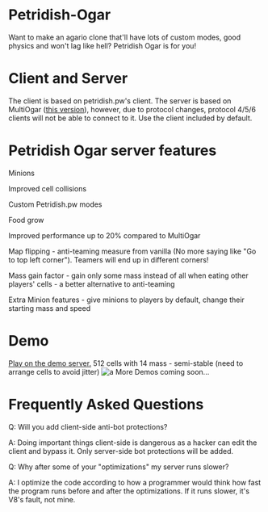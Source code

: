 # Petridish-Ogar
Want to make an agario clone that'll have lots of custom modes, good physics and won't lag like hell? Petridish Ogar is for you!
# Client and Server
The client is based on petridish.pw's client. The server is based on MultiOgar ([this version](https://github.com/Barbosik/MultiOgar/commit/f09541954419f5bc6e6f9ef000446fdc1c36913d)), however, due to protocol changes, protocol 4/5/6 clients will not be able to connect to it. Use the client included by default.
# Petridish Ogar server features
Minions

Improved cell collisions

Custom Petridish.pw modes

Food grow

Improved performance up to 20% compared to MultiOgar

Map flipping - anti-teaming measure from vanilla (No more saying like "Go to top left corner"). Teamers will end up in different corners!

Mass gain factor - gain only some mass instead of all when eating other players' cells - a better alternative to anti-teaming

Extra Minion features - give minions to players by default, change their starting mass and speed
# Demo
[Play on the demo server.](http://polarsbots.ml/)
512 cells with 14 mass - semi-stable (need to arrange cells to avoid jitter)
![a](http://i.imgur.com/z7xTxun.png)
More Demos coming soon...

# Frequently Asked Questions
Q: Will you add client-side anti-bot protections?

A: Doing important things client-side is dangerous as a hacker can edit the client and bypass it. Only server-side bot protections will be added.

Q: Why after some of your "optimizations" my server runs slower?

A: I optimize the code according to how a programmer would think how fast the program runs before and after the optimizations. If it runs slower, it's V8's fault, not mine.
